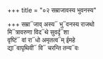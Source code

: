 +++
title = "०२ सम्राजावस्य भुवनस्य"

+++
सम्रा᳓जाव् अस्य᳓ भु᳓वनस्य राजथो  
मि᳓त्रावरुणा विद᳓थे सुवर्दृ᳓शा  
वृष्टिं᳓ वां रा᳓धो अमृतत्व᳓म् ईमहे  
द्या᳓वापृथिवी᳓ वि᳓ चरन्ति तन्य᳓वः
